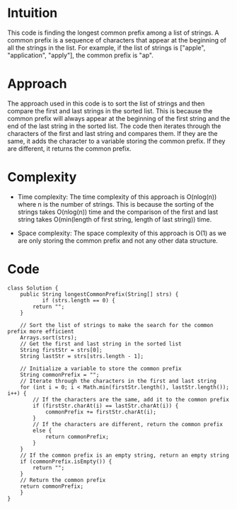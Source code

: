 # Intuition

This code is finding the longest common prefix among a list of strings. A common prefix is a sequence of characters that appear at the beginning of all the strings in the list. For example, if the list of strings is ["apple", "application", "apply"], the common prefix is "ap".

# Approach

The approach used in this code is to sort the list of strings and then compare the first and last strings in the sorted list. This is because the common prefix will always appear at the beginning of the first string and the end of the last string in the sorted list. The code then iterates through the characters of the first and last string and compares them. If they are the same, it adds the character to a variable storing the common prefix. If they are different, it returns the common prefix.

# Complexity

- Time complexity:
  The time complexity of this approach is O(nlog(n)) where n is the number of strings. This is because the sorting of the strings takes O(nlog(n)) time and the comparison of the first and last string takes O(min(length of first string, length of last string)) time.

- Space complexity:
  The space complexity of this approach is O(1) as we are only storing the common prefix and not any other data structure.

# Code

```
class Solution {
    public String longestCommonPrefix(String[] strs) {
           if (strs.length == 0) {
        return "";
    }

    // Sort the list of strings to make the search for the common prefix more efficient
    Arrays.sort(strs);
    // Get the first and last string in the sorted list
    String firstStr = strs[0];
    String lastStr = strs[strs.length - 1];

    // Initialize a variable to store the common prefix
    String commonPrefix = "";
    // Iterate through the characters in the first and last string   
    for (int i = 0; i < Math.min(firstStr.length(), lastStr.length()); i++) {
        // If the characters are the same, add it to the common prefix
        if (firstStr.charAt(i) == lastStr.charAt(i)) {
            commonPrefix += firstStr.charAt(i);
        }
        // If the characters are different, return the common prefix
        else {
            return commonPrefix;
        }
    }
    // If the common prefix is an empty string, return an empty string
    if (commonPrefix.isEmpty()) {
        return "";
    }
    // Return the common prefix
    return commonPrefix;
    }
}
```
